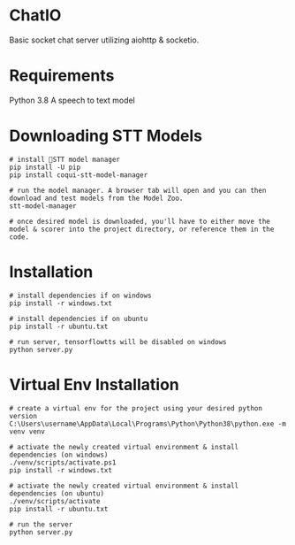 # ChatIO
Basic socket chat server utilizing aiohttp &amp; socketio.

# Requirements
Python 3.8
A speech to text model

# Downloading STT Models
```
# install 🐸STT model manager
pip install -U pip
pip install coqui-stt-model-manager

# run the model manager. A browser tab will open and you can then download and test models from the Model Zoo.
stt-model-manager

# once desired model is downloaded, you'll have to either move the model & scorer into the project directory, or reference them in the code.
```

# Installation
```
# install dependencies if on windows
pip install -r windows.txt

# install dependencies if on ubuntu
pip install -r ubuntu.txt

# run server, tensorflowtts will be disabled on windows
python server.py
```

# Virtual Env Installation
```
# create a virtual env for the project using your desired python version
C:\Users\username\AppData\Local\Programs\Python\Python38\python.exe -m venv venv

# activate the newly created virtual environment & install dependencies (on windows)
./venv/scripts/activate.ps1
pip install -r windows.txt

# activate the newly created virtual environment & install dependencies (on ubuntu)
./venv/scripts/activate
pip install -r ubuntu.txt

# run the server
python server.py
```